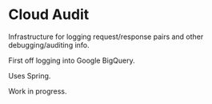 Cloud Audit
===================

Infrastructure for logging request/response pairs and other debugging/auditing info.

First off logging into Google BigQuery.

Uses Spring.

Work in progress.


